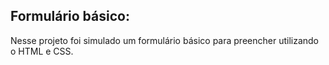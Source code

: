 <div>
  <h2>Formulário básico:</h2>
  <p>Nesse projeto foi simulado um formulário básico para preencher utilizando o HTML e CSS.</p>
</div>
